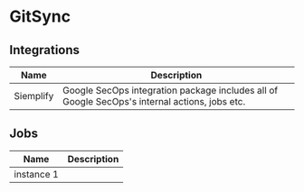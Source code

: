# GitSync

## Integrations
|Name|Description|
|----|-----------|
|Siemplify|Google SecOps integration package includes all of Google SecOps's internal actions, jobs etc.|


## Jobs
|Name|Description|
|----|-----------|
|instance 1||

